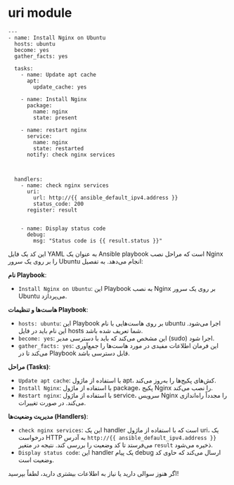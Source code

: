 # uri module
```
---
- name: Install Nginx on Ubuntu
  hosts: ubuntu
  become: yes
  gather_facts: yes

  tasks:
    - name: Update apt cache
      apt:
        update_cache: yes

    - name: Install Nginx
      package:
        name: nginx
        state: present

    - name: restart nginx
      service:
        name: nginx
        state: restarted
      notify: check nginx services



  handlers:
    - name: check nginx services
      uri:
        url: http://{{ ansible_default_ipv4.address }}
        status_code: 200
      register: result


    - name: Display status code
      debug:
        msg: "Status code is {{ result.status }}"
```
این کد یک فایل YAML به عنوان یک Ansible playbook است که مراحل نصب Nginx را بر روی یک سرور Ubuntu انجام می‌دهد. به تفصیل:

**نام Playbook**:
   - `Install Nginx on Ubuntu`: این Playbook به نصب Nginx بر روی یک سرور Ubuntu می‌پردازد.

**هاست‌ها و تنظیمات Playbook**:
   - `hosts: ubuntu`: این Playbook بر روی هاست‌هایی با نام ubuntu اجرا می‌شود. این نام باید در فایل hosts شما تعریف شده باشد.
   - `become: yes`: این مشخص می‌کند که باید با دسترسی مدیر (sudo) اجرا شود.
   - `gather_facts: yes`: این فرمان اطلاعات مفیدی در مورد هاست‌ها را جمع‌آوری می‌کند تا در Playbook قابل دسترسی باشد.

**مراحل (Tasks)**:
   - `Update apt cache`: با استفاده از ماژول apt، کش‌های پکیج‌ها را به‌روز می‌کند.
   - `Install Nginx`: با استفاده از ماژول package، پکیج Nginx را نصب می‌کند.
   - `Restart nginx`: با استفاده از ماژول service، سرویس Nginx را مجدداً راه‌اندازی می‌کند. در صورت تغییرات.

**مدیریت وضعیت‌ها (Handlers)**:
   - `check nginx services`: این یک handler است که با استفاده از ماژول uri، یک درخواست HTTP به آدرس `http://{{ ansible_default_ipv4.address }}` می‌فرستد تا کد وضعیت را بررسی کند. نتیجه در متغیر `result` ذخیره می‌شود.
   - `Display status code`: این handler یک پیام debug ارسال می‌کند که حاوی کد وضعیت است.

اگر هنوز سوالی دارید یا نیاز به اطلاعات بیشتری دارید، لطفاً بپرسید!
